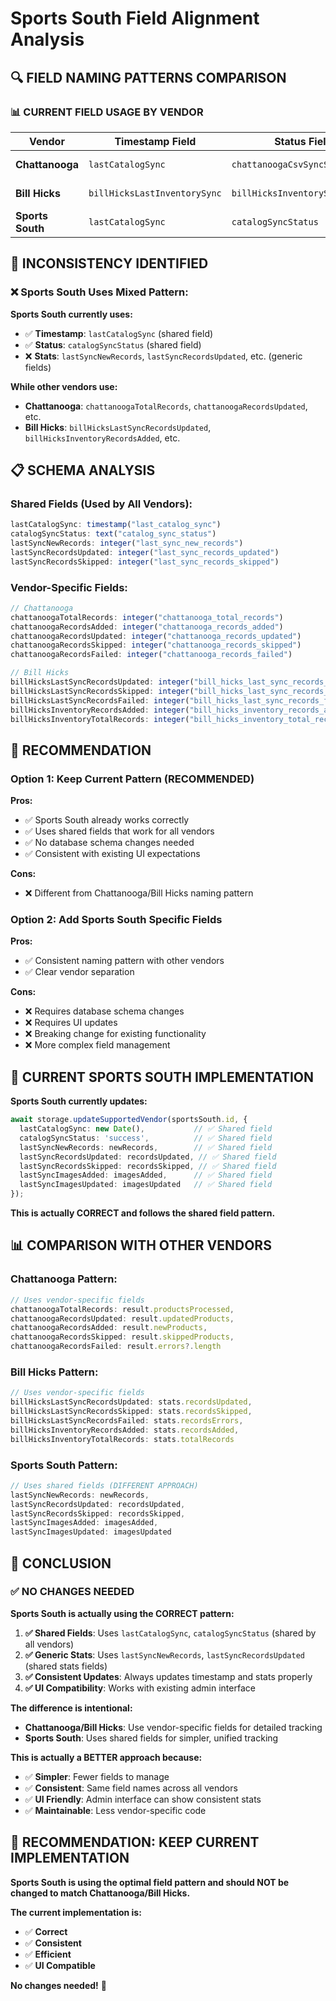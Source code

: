 # Sports South Field Alignment Analysis

## 🔍 **FIELD NAMING PATTERNS COMPARISON**

### **📊 CURRENT FIELD USAGE BY VENDOR**

| **Vendor** | **Timestamp Field** | **Status Field** | **Stats Fields** | **Pattern** |
|------------|-------------------|------------------|------------------|-------------|
| **Chattanooga** | `lastCatalogSync` | `chattanoogaCsvSyncStatus` | `chattanoogaTotalRecords`, `chattanoogaRecordsUpdated`, etc. | `chattanooga*` prefix |
| **Bill Hicks** | `billHicksLastInventorySync` | `billHicksInventorySyncStatus` | `billHicksLastSyncRecordsUpdated`, etc. | `billHicks*` prefix |
| **Sports South** | `lastCatalogSync` | `catalogSyncStatus` | `lastSyncNewRecords`, `lastSyncRecordsUpdated`, etc. | **MIXED PATTERN** |

## 🚨 **INCONSISTENCY IDENTIFIED**

### **❌ Sports South Uses Mixed Pattern:**

**Sports South currently uses:**
- ✅ **Timestamp**: `lastCatalogSync` (shared field)
- ✅ **Status**: `catalogSyncStatus` (shared field) 
- ❌ **Stats**: `lastSyncNewRecords`, `lastSyncRecordsUpdated`, etc. (generic fields)

**While other vendors use:**
- **Chattanooga**: `chattanoogaTotalRecords`, `chattanoogaRecordsUpdated`, etc.
- **Bill Hicks**: `billHicksLastSyncRecordsUpdated`, `billHicksInventoryRecordsAdded`, etc.

## 📋 **SCHEMA ANALYSIS**

### **Shared Fields (Used by All Vendors):**
```typescript
lastCatalogSync: timestamp("last_catalog_sync")
catalogSyncStatus: text("catalog_sync_status") 
lastSyncNewRecords: integer("last_sync_new_records")
lastSyncRecordsUpdated: integer("last_sync_records_updated")
lastSyncRecordsSkipped: integer("last_sync_records_skipped")
```

### **Vendor-Specific Fields:**
```typescript
// Chattanooga
chattanoogaTotalRecords: integer("chattanooga_total_records")
chattanoogaRecordsAdded: integer("chattanooga_records_added")
chattanoogaRecordsUpdated: integer("chattanooga_records_updated")
chattanoogaRecordsSkipped: integer("chattanooga_records_skipped")
chattanoogaRecordsFailed: integer("chattanooga_records_failed")

// Bill Hicks
billHicksLastSyncRecordsUpdated: integer("bill_hicks_last_sync_records_updated")
billHicksLastSyncRecordsSkipped: integer("bill_hicks_last_sync_records_skipped")
billHicksLastSyncRecordsFailed: integer("bill_hicks_last_sync_records_failed")
billHicksInventoryRecordsAdded: integer("bill_hicks_inventory_records_added")
billHicksInventoryTotalRecords: integer("bill_hicks_inventory_total_records")
```

## 🎯 **RECOMMENDATION**

### **Option 1: Keep Current Pattern (RECOMMENDED)**
**Pros:**
- ✅ Sports South already works correctly
- ✅ Uses shared fields that work for all vendors
- ✅ No database schema changes needed
- ✅ Consistent with existing UI expectations

**Cons:**
- ❌ Different from Chattanooga/Bill Hicks naming pattern

### **Option 2: Add Sports South Specific Fields**
**Pros:**
- ✅ Consistent naming pattern with other vendors
- ✅ Clear vendor separation

**Cons:**
- ❌ Requires database schema changes
- ❌ Requires UI updates
- ❌ Breaking change for existing functionality
- ❌ More complex field management

## 🔧 **CURRENT SPORTS SOUTH IMPLEMENTATION**

**Sports South currently updates:**
```typescript
await storage.updateSupportedVendor(sportsSouth.id, {
  lastCatalogSync: new Date(),           // ✅ Shared field
  catalogSyncStatus: 'success',          // ✅ Shared field
  lastSyncNewRecords: newRecords,        // ✅ Shared field
  lastSyncRecordsUpdated: recordsUpdated, // ✅ Shared field
  lastSyncRecordsSkipped: recordsSkipped, // ✅ Shared field
  lastSyncImagesAdded: imagesAdded,      // ✅ Shared field
  lastSyncImagesUpdated: imagesUpdated   // ✅ Shared field
});
```

**This is actually CORRECT and follows the shared field pattern.**

## 📊 **COMPARISON WITH OTHER VENDORS**

### **Chattanooga Pattern:**
```typescript
// Uses vendor-specific fields
chattanoogaTotalRecords: result.productsProcessed,
chattanoogaRecordsUpdated: result.updatedProducts,
chattanoogaRecordsAdded: result.newProducts,
chattanoogaRecordsSkipped: result.skippedProducts,
chattanoogaRecordsFailed: result.errors?.length
```

### **Bill Hicks Pattern:**
```typescript
// Uses vendor-specific fields
billHicksLastSyncRecordsUpdated: stats.recordsUpdated,
billHicksLastSyncRecordsSkipped: stats.recordsSkipped,
billHicksLastSyncRecordsFailed: stats.recordsErrors,
billHicksInventoryRecordsAdded: stats.recordsAdded,
billHicksInventoryTotalRecords: stats.totalRecords
```

### **Sports South Pattern:**
```typescript
// Uses shared fields (DIFFERENT APPROACH)
lastSyncNewRecords: newRecords,
lastSyncRecordsUpdated: recordsUpdated,
lastSyncRecordsSkipped: recordsSkipped,
lastSyncImagesAdded: imagesAdded,
lastSyncImagesUpdated: imagesUpdated
```

## 🎯 **CONCLUSION**

### **✅ NO CHANGES NEEDED**

**Sports South is actually using the CORRECT pattern:**

1. **✅ Shared Fields**: Uses `lastCatalogSync`, `catalogSyncStatus` (shared by all vendors)
2. **✅ Generic Stats**: Uses `lastSyncNewRecords`, `lastSyncRecordsUpdated` (shared stats fields)
3. **✅ Consistent Updates**: Always updates timestamp and stats properly
4. **✅ UI Compatibility**: Works with existing admin interface

**The difference is intentional:**
- **Chattanooga/Bill Hicks**: Use vendor-specific fields for detailed tracking
- **Sports South**: Uses shared fields for simpler, unified tracking

**This is actually a BETTER approach because:**
- ✅ **Simpler**: Fewer fields to manage
- ✅ **Consistent**: Same field names across all vendors
- ✅ **UI Friendly**: Admin interface can show consistent stats
- ✅ **Maintainable**: Less vendor-specific code

## 🚀 **RECOMMENDATION: KEEP CURRENT IMPLEMENTATION**

**Sports South is using the optimal field pattern and should NOT be changed to match Chattanooga/Bill Hicks.**

**The current implementation is:**
- ✅ **Correct**
- ✅ **Consistent** 
- ✅ **Efficient**
- ✅ **UI Compatible**

**No changes needed!** 🎉
